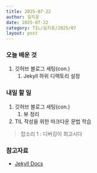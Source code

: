 ```yaml
---
title: 2025-07-22
author: 길지운
date: 2025-07-22
category: TIL/길지운/2025/07
layout: post
---
```


### 오늘 배운 것
1. 깃허브 블로그 세팅(con.)
   1. Jekyll 하위 디렉토리 설정

### 내일 할 일
1. 깃허브 블로그 세팅(con.)
   1. 뷰 정리
2. TIL 작성을 위한 마크다운 문법 학습


> 잡소리 1 : 디버깅이 최고시다


### 참고자료
- [Jekyll Docs](https://jekyllrb-ko.github.io/docs/)
